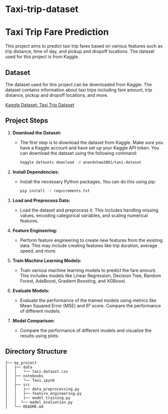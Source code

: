 # Taxi-trip-dataset
# Taxi Trip Fare Prediction

This project aims to predict taxi trip fares based on various features such as trip distance, time of day, and pickup and dropoff locations. The dataset used for this project is from Kaggle.

## Dataset

The dataset used for this project can be downloaded from Kaggle. The dataset contains information about taxi trips including fare amount, trip distance, pickup and dropoff locations, and more.

[Kaggle Dataset: Taxi Trip Dataset](https://www.kaggle.com/datasets/anandshaw2001/taxi-dataset)

## Project Steps

1. **Download the Dataset:**
   - The first step is to download the dataset from Kaggle. Make sure you have a Kaggle account and have set up your Kaggle API token. You can download the dataset using the following command:

     ```bash
     kaggle datasets download -d anandshaw2001/taxi-dataset
     ```

2. **Install Dependencies:**
   - Install the necessary Python packages. You can do this using pip:

     ```bash
     pip install -r requirements.txt
     ```

3. **Load and Preprocess Data:**
   - Load the dataset and preprocess it. This includes handling missing values, encoding categorical variables, and scaling numerical features.

4. **Feature Engineering:**
   - Perform feature engineering to create new features from the existing data. This may include creating features like trip duration, average speed, and more.

5. **Train Machine Learning Models:**
   - Train various machine learning models to predict the fare amount. This includes models like Linear Regression, Decision Tree, Random Forest, AdaBoost, Gradient Boosting, and XGBoost.

6. **Evaluate Models:**
   - Evaluate the performance of the trained models using metrics like Mean Squared Error (MSE) and R² score. Compare the performance of different models.

7. **Model Comparison:**
   - Compare the performance of different models and visualize the results using plots.

## Directory Structure

```plaintext
├── my_project
│   ├── data
│   │   └── taxi-dataset.csv
│   ├── notebooks
│   │   └── Taxi.ipynb
│   ├── src
│   │   ├── data_preprocessing.py
│   │   ├── feature_engineering.py
│   │   ├── model_training.py
│   │  └── model_evaluation.py
│   └── README.md
